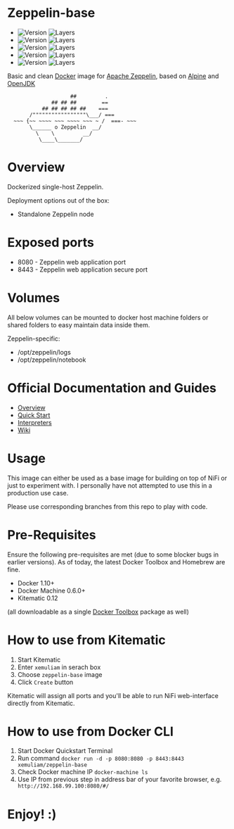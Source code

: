 # Zeppelin-base

- ![Version](https://images.microbadger.com/badges/version/xemuliam/zeppelin-base:0.7.3.svg) ![Layers](https://images.microbadger.com/badges/image/xemuliam/zeppelin-base:0.7.3.svg)
- ![Version](https://images.microbadger.com/badges/version/xemuliam/zeppelin-base:0.7.2.svg) ![Layers](https://images.microbadger.com/badges/image/xemuliam/zeppelin-base:0.7.2.svg)
- ![Version](https://images.microbadger.com/badges/version/xemuliam/zeppelin-base:0.7.1.svg) ![Layers](https://images.microbadger.com/badges/image/xemuliam/zeppelin-base:0.7.1.svg)
- ![Version](https://images.microbadger.com/badges/version/xemuliam/zeppelin-base:0.7.0.svg) ![Layers](https://images.microbadger.com/badges/image/xemuliam/zeppelin-base:0.7.0.svg)
- ![Version](https://images.microbadger.com/badges/version/xemuliam/zeppelin-base:0.6.2.svg) ![Layers](https://images.microbadger.com/badges/image/xemuliam/zeppelin-base:0.6.2.svg)

Basic and clean [Docker](https://www.docker.com/what-docker) image for [Apache Zeppelin](http://zeppelin.apache.org), based on [Alpine](http://alpinelinux.org) and [OpenJDK](http://openjdk.java.net)

                        ##         .
                  ## ## ##        ==
               ## ## ## ## ##    ===
           /"""""""""""""""""\___/ ===
      ~~~ {~~ ~~~~ ~~~ ~~~~ ~~~ ~ /  ===- ~~~
           \______ o Zeppelin  __/
             \    \         __/
              \____\_______/

# Overview

Dockerized single-host Zeppelin.

Deployment options out of the box:
- Standalone Zeppelin node


# Exposed ports

- 8080 - Zeppelin web application port
- 8443 - Zeppelin web application secure port


# Volumes

All below volumes can be mounted to docker host machine folders or shared folders to easy maintain data inside them. 

Zeppelin-specific:
- /opt/zeppelin/logs
- /opt/zeppelin/notebook


# Official Documentation and Guides

- [Overview](http://zeppelin.apache.org/docs/0.7.0/)
- [Quick Start](http://zeppelin.apache.org/docs/0.7.0/install/install.html)
- [Interpreters](http://zeppelin.apache.org/docs/0.7.0/manual/interpreters.html)
- [Wiki](https://cwiki.apache.org/confluence/display/ZEPPELIN/Zeppelin+Home)


# Usage

This image can either be used as a base image for building on top of NiFi or just to experiment with. I personally have not attempted to use this in a production use case.

Please use corresponding branches from this repo to play with code.


# Pre-Requisites
Ensure the following pre-requisites are met (due to some blocker bugs in earlier versions). As of today, the latest Docker Toolbox and Homebrew are fine.

- Docker 1.10+
- Docker Machine 0.6.0+
- Kitematic 0.12

(all downloadable as a single [Docker Toolbox](https://www.docker.com/products/docker-toolbox) package as well)


# How to use from Kitematic

1. Start Kitematic
2. Enter `xemuliam` in serach box
3. Choose `zeppelin-base` image
4. Click `Create` button

Kitematic will assign all ports and you'll be able to run NiFi web-interface directly from Kitematic.


# How to use from Docker CLI

1. Start Docker Quickstart Terminal
2. Run command  `docker run -d -p 8080:8080 -p 8443:8443 xemuliam/zeppelin-base`
3. Check Docker machine IP  `docker-machine ls`
4. Use IP from previous step in address bar of your favorite browser, e.g. ` http://192.168.99.100:8080/#/`

# Enjoy! :)
